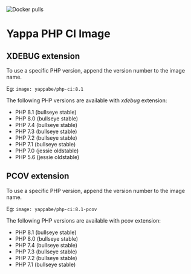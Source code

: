 ![Docker pulls](https://img.shields.io/docker/pulls/yappabe/php-ci.svg?style=flat)
# Yappa PHP CI Image

## XDEBUG extension

To use a specific PHP version, append the version number to the image name.

Eg: `image: yappabe/php-ci:8.1`

The following PHP versions are available with *xdebug* extension:

* PHP 8.1 (bullseye stable)
* PHP 8.0 (bullseye stable)
* PHP 7.4 (bullseye stable)
* PHP 7.3 (bullseye stable)
* PHP 7.2 (bullseye stable)
* PHP 7.1 (bullseye stable)
* PHP 7.0 (jessie oldstable)
* PHP 5.6 (jessie oldstable)

## PCOV extension

To use a specific PHP version, append the version number to the image name.

Eg: `image: yappabe/php-ci:8.1-pcov`

The following PHP versions are available with pcov extension:

* PHP 8.1 (bullseye stable)
* PHP 8.0 (bullseye stable)
* PHP 7.4 (bullseye stable)
* PHP 7.3 (bullseye stable)
* PHP 7.2 (bullseye stable)
* PHP 7.1 (bullseye stable)
